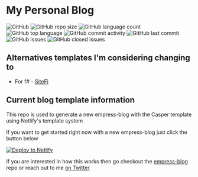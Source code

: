 # My Personal Blog

![GitHub](https://img.shields.io/github/license/ldsands/Levi-Sands-blog-site?style=flat-square)
![GitHub repo size](https://img.shields.io/github/repo-size/ldsands/Levi-Sands-blog-site?style=flat-square)
![GitHub language count](https://img.shields.io/github/languages/count/ldsands/Levi-Sands-blog-site?style=flat-square)
![GitHub top language](https://img.shields.io/github/languages/top/ldsands/Levi-Sands-blog-site?style=flat-square)
![GitHub commit activity](https://img.shields.io/github/commit-activity/m/ldsands/Levi-Sands-blog-site?style=flat-square)
![GitHub last commit](https://img.shields.io/github/last-commit/ldsands/Levi-Sands-blog-site?style=flat-square)
![GitHub issues](https://img.shields.io/github/issues-raw/ldsands/Levi-Sands-blog-site?style=flat-square)
![GitHub closed issues](https://img.shields.io/github/issues-closed-raw/ldsands/Levi-Sands-blog-site?style=flat-square)

## Alternatives templates I'm considering changing to

- For f# - [SiteFi](https://github.com/granicz/SiteFi)

## Current blog template information

This repo is used to generate a new empress-blog with the Casper template using Netlify's template system

If you want to get started right now with a new empress-blog just click the button below

[![Deploy to Netlify](https://www.netlify.com/img/deploy/button.svg)](https://app.netlify.com/start/deploy?repository=https://github.com/empress/empress-blog-netlify-casper-template)

If you are interested in how this works then go checkout the [empress-blog](https://github.com/empress/empress-blog) repo or reach out to me [on Twitter](https://twitter.com/real_ate)
